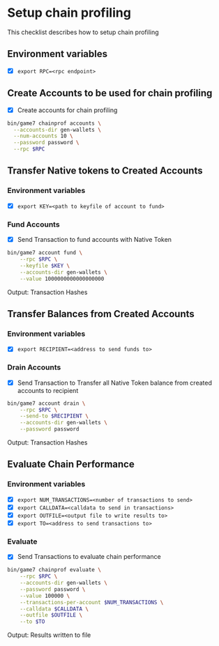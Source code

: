 # Setup chain profiling

This checklist describes how to setup chain profiling

## Environment variables

- [x] `export RPC=<rpc endpoint>`

## Create Accounts to be used for chain profiling

- [x] Create accounts for chain profiling

```bash
bin/game7 chainprof accounts \
  --accounts-dir gen-wallets \
  --num-accounts 10 \
  --password password \
  --rpc $RPC
```

## Transfer Native tokens to Created Accounts

### Environment variables

- [x] `export KEY=<path to keyfile of account to fund>`

### Fund Accounts

- [x] Send Transaction to fund accounts with Native Token

```bash
bin/game7 account fund \
    --rpc $RPC \
    --keyfile $KEY \
    --accounts-dir gen-wallets \
    --value 1000000000000000000
```

Output: Transaction Hashes

## Transfer Balances from Created Accounts

### Environment variables

- [x] `export RECIPIENT=<address to send funds to>`

### Drain Accounts

- [x] Send Transaction to Transfer all Native Token balance from created accounts to recipient

```bash
bin/game7 account drain \
    --rpc $RPC \
    --send-to $RECIPIENT \
    --accounts-dir gen-wallets \
    --password password 
```

Output: Transaction Hashes

## Evaluate Chain Performance

### Environment variables

- [x] `export NUM_TRANSACTIONS=<number of transactions to send>`
- [x] `export CALLDATA=<calldata to send in transactions>`
- [x] `export OUTFILE=<output file to write results to>`
- [x] `export TO=<address to send transactions to>`

### Evaluate

- [x] Send Transactions to evaluate chain performance

```bash
bin/game7 chainprof evaluate \
    --rpc $RPC \
    --accounts-dir gen-wallets \
    --password password \
    --value 100000 \
    --transactions-per-account $NUM_TRANSACTIONS \
    --calldata $CALLDATA \
    --outfile $OUTFILE \
    --to $TO
```

Output: Results written to file
